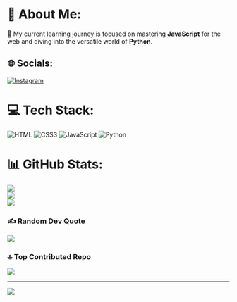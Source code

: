 # 💫 About Me:
🌱 My current learning journey is focused on mastering **JavaScript** for the web and diving into the versatile world of **Python**.<br>


## 🌐 Socials:
[![Instagram](https://img.shields.io/badge/Instagram-%23E4405F.svg?logo=Instagram&logoColor=white)](https://instagram.com/xdoniardiansyah) 

# 💻 Tech Stack:
![HTML](https://img.shields.io/badge/html-3670A0?style=for-the-badge&logo=html&logoColor=ffdd54)
![CSS3](https://img.shields.io/badge/css3-%231572B6.svg?style=for-the-badge&logo=css3&logoColor=white) ![JavaScript](https://img.shields.io/badge/javascript-%23323330.svg?style=for-the-badge&logo=javascript&logoColor=%23F7DF1E) ![Python](https://img.shields.io/badge/python-3670A0?style=for-the-badge&logo=python&logoColor=ffdd54)

# 📊 GitHub Stats:
![](https://github-readme-stats.vercel.app/api?username=xdoniardiansyah&theme=tokyonight&hide_border=true&include_all_commits=false&count_private=false)<br/>
![](https://nirzak-streak-stats.vercel.app/?user=xdoniardiansyah&theme=tokyonight&hide_border=true)<br/>
![](https://github-readme-stats.vercel.app/api/top-langs/?username=xdoniardiansyah&theme=tokyonight&hide_border=true&include_all_commits=false&count_private=false&layout=compact)

### ✍️ Random Dev Quote
![](https://quotes-github-readme.vercel.app/api?type=vetical&theme=tokyonight)

### 🔝 Top Contributed Repo
![](https://github-contributor-stats.vercel.app/api?username=xdoniardiansyah&limit=5&theme=tokyonight&combine_all_yearly_contributions=true)

---
[![](https://visitcount.itsvg.in/api?id=xdoniardiansyah&icon=5&color=0)](https://visitcount.itsvg.in)

<!-- Proudly created with GPRM ( https://gprm.itsvg.in ) -->
